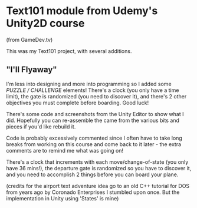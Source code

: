 # Text101 module from Udemy's Unity2D course
(from GameDev.tv)

This was my Text101 project, with several additions.

## "I'll Flyaway"

I'm less into designing and more into programming so I added some *PUZZLE / CHALLENGE* elements! There's a clock (you only have a time limit), the gate is randomized (you need to discover it), and there's 2 other objectives you must complete before boarding. Good luck!

There's some code and screenshots from the Unity Editor to show what I did. Hopefully you can re-assemble the came from the various bits and pieces if you'd like rebuild it.

Code is probably excessively commented since I often have to take long breaks from working on this course and come back to it later - the extra comments are to remind me what was going on!

There's a clock that increments with each move/change-of-state (you only have 36 mins!), the departure gate is randomized so you have to discover it, and you need to accomplish 2 things before you can board your plane.

(credits for the airport text adventure idea go to an old C++ tutorial for DOS from years ago by Coronado Enterprises I stumbled upon once. But the implementation in Unity using 'States' is mine)
